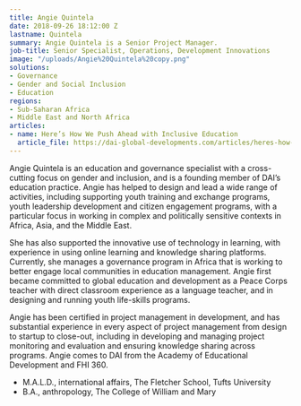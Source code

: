 ```yaml
---
title: Angie Quintela
date: 2018-09-26 18:12:00 Z
lastname: Quintela
summary: Angie Quintela is a Senior Project Manager.
job-title: Senior Specialist, Operations, Development Innovations
image: "/uploads/Angie%20Quintela%20copy.png"
solutions:
- Governance
- Gender and Social Inclusion
- Education
regions:
- Sub-Saharan Africa
- Middle East and North Africa
articles:
- name: Here’s How We Push Ahead with Inclusive Education
  article_file: https://dai-global-developments.com/articles/heres-how-we-push-ahead-with-inclusive-education
---
```


Angie Quintela is an education and governance specialist with a cross-cutting focus on gender and inclusion, and is a founding member of DAI’s education practice. Angie has helped to design and lead a wide range of activities, including supporting youth training and exchange programs, youth leadership development and citizen engagement programs, with a particular focus in working in complex and politically sensitive contexts in Africa, Asia, and the Middle East. 

She has also supported the innovative use of technology in learning, with experience in using online learning and knowledge sharing platforms. Currently, she manages a governance program in Africa that is working to better engage local communities in education management. Angie first became committed to global education and development as a Peace Corps teacher with direct classroom experience as a language teacher, and in designing and running youth life-skills programs.

Angie has been certified in project management in development, and has substantial experience in every aspect of project management from design to startup to close-out, including in developing and managing project monitoring and evaluation and ensuring knowledge sharing across programs. Angie comes to DAI from the Academy of Educational Development and FHI 360. 

* M.A.L.D., international affairs, The Fletcher School, Tufts University
* B.A., anthropology, The College of William and Mary